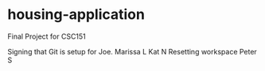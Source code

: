 # housing-application

Final Project for CSC151

Signing that Git is setup for Joe.
Marissa L
Kat N Resetting workspace
Peter S